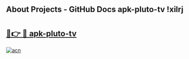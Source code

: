 ## About Projects - GitHub Docs apk-pluto-tv !xilrj

# <h2><a href="https://andorid.site?title=apk-pluto-tv&ref=14PRO">🔗👉 🔴 apk-pluto-tv</a></h2>

[![acn](https://github.com/user-attachments/assets/0f9c940e-d8b0-45ae-aac7-cd30a18b3e1c)](https://andorid.site?title=apk-pluto-tv&ref=14PRO)

